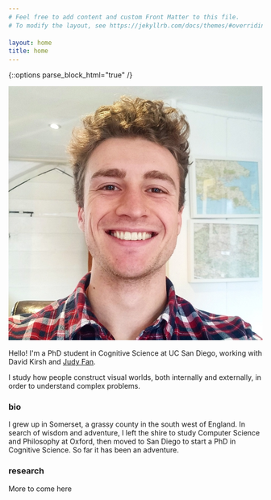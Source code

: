 ```yaml
---
# Feel free to add content and custom Front Matter to this file.
# To modify the layout, see https://jekyllrb.com/docs/themes/#overriding-theme-defaults

layout: home
title: home
---
```


{::options parse_block_html="true" /}

<div class="container">
<div class="row pb-3">

<div class="col-sm-4">
<img src="assets/img/photos/wills_head.jpg" id="headshot">
</div>

<div class="col mt-auto mb-auto pl-0">

Hello! I'm a PhD student in Cognitive Science at UC San Diego, working with David Kirsh and [Judy Fan](https://cogtoolslab.github.io/).

I study how people construct visual worlds, both internally and externally, in order to understand complex problems.

</div>

</div>
</div>

### bio

I grew up in Somerset, a grassy county in the south west of England.
In search of wisdom and adventure, I left the shire to study Computer Science and Philosophy at Oxford, then moved to San Diego to start a PhD in Cognitive Science.
So far it has been an adventure.

### research

More to come here